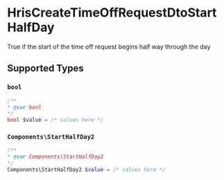# HrisCreateTimeOffRequestDtoStartHalfDay

True if the start of the time off request begins half way through the day


## Supported Types

### `bool`

```php
/**
* @var bool
*/
bool $value = /* values here */
```

### `Components\StartHalfDay2`

```php
/**
* @var Components\StartHalfDay2
*/
Components\StartHalfDay2 $value = /* values here */
```

